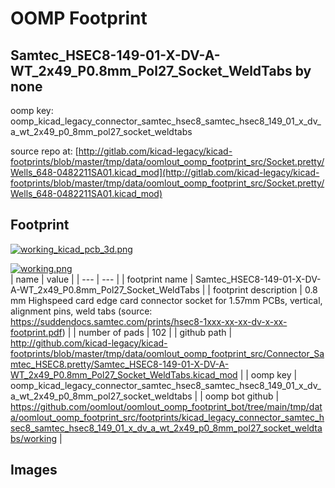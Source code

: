 # OOMP Footprint  
## Samtec_HSEC8-149-01-X-DV-A-WT_2x49_P0.8mm_Pol27_Socket_WeldTabs  by none  
  
oomp key: oomp_kicad_legacy_connector_samtec_hsec8_samtec_hsec8_149_01_x_dv_a_wt_2x49_p0_8mm_pol27_socket_weldtabs  
  
source repo at: [http://gitlab.com/kicad-legacy/kicad-footprints/blob/master/tmp/data/oomlout_oomp_footprint_src/Socket.pretty/Wells_648-0482211SA01.kicad_mod](http://gitlab.com/kicad-legacy/kicad-footprints/blob/master/tmp/data/oomlout_oomp_footprint_src/Socket.pretty/Wells_648-0482211SA01.kicad_mod)  
## Footprint  
  
[![working_kicad_pcb_3d.png](working_kicad_pcb_3d_600.png)](working_kicad_pcb_3d.png)  
  
[![working.png](working_600.png)](working.png)  
| name | value | 
| --- | --- | 
| footprint name | Samtec_HSEC8-149-01-X-DV-A-WT_2x49_P0.8mm_Pol27_Socket_WeldTabs | 
| footprint description | 0.8 mm Highspeed card edge card connector socket for 1.57mm PCBs, vertical, alignment pins, weld tabs (source: https://suddendocs.samtec.com/prints/hsec8-1xxx-xx-xx-dv-x-xx-footprint.pdf) | 
| number of pads | 102 | 
| github path | http://github.com/kicad-legacy/kicad-footprints/blob/master/tmp/data/oomlout_oomp_footprint_src/Connector_Samtec_HSEC8.pretty/Samtec_HSEC8-149-01-X-DV-A-WT_2x49_P0.8mm_Pol27_Socket_WeldTabs.kicad_mod | 
| oomp key | oomp_kicad_legacy_connector_samtec_hsec8_samtec_hsec8_149_01_x_dv_a_wt_2x49_p0_8mm_pol27_socket_weldtabs | 
| oomp bot github | https://github.com/oomlout/oomlout_oomp_footprint_bot/tree/main/tmp/data/oomlout_oomp_footprint_src/footprints/kicad_legacy_connector_samtec_hsec8_samtec_hsec8_149_01_x_dv_a_wt_2x49_p0_8mm_pol27_socket_weldtabs/working | 
## Images  
